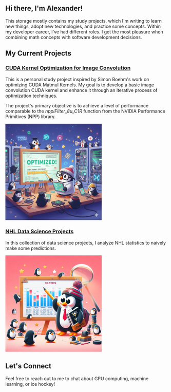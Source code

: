 ## Hi there, I'm Alexander!

This storage mostly contains my study projects, which I'm writing to learn new things, adopt new technologies, and practice some concepts. Within my developer career, I've had different roles. I get the most pleasure when combining math concepts with software development decisions.

## My Current Projects

### [CUDA Kernel Optimization for Image Convolution](https://github.com/alexander-klokov/image-convolution)

This is a personal study project inspired by Simon Boehm's work on optimizing CUDA Matmul Kernels. My goal is to develop a basic image convolution CUDA kernel and enhance it through an iterative process of optimization techniques.

The project's primary objective is to achieve a level of performance comparable to the _nppiFilter_8u_C1R_ function from the NVIDIA Performance Primitives (NPP) library.

<img src="assets/puffins_work.png" width="300"/>

### [NHL Data Science Projects](https://github.com/alexander-klokov/nhl-analyst)

In this collection of data science projects, I analyze NHL statistics to naively make some predictions.

<img src="assets/penguins.webp" width="300"/>

## Let's Connect

Feel free to reach out to me to chat about GPU computing, machine learning, or ice hockey!
